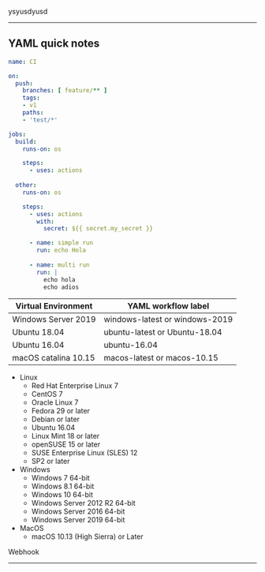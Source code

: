 
ysyusdyusd

*********************************

## YAML quick notes

```yml
name: CI

on:
  push:
    branches: [ feature/** ]
    tags: 
    - v1 
    paths:
    - 'test/*'

jobs:
  build:
    runs-on: os

    steps:
      - uses: actions
  
  other:
    runs-on: os

    steps:
      - uses: actions
        with:
          secret: ${{ secret.my_secret }}

      - name: simple run
        run: echo Hola
      
      - name: multi run
        run: |
          echo hola
          echo adios
```

| Virtual Environment  | YAML workflow label            |
|----------------------|--------------------------------|
| Windows Server 2019  | windows-latest or windows-2019 |
| Ubuntu 18.04         | ubuntu-latest or Ubuntu-18.04  |
| Ubuntu 16.04         | ubuntu-16.04                   |
| macOS catalina 10.15 | macos-latest or macos-10.15    |

* Linux
    - Red Hat Enterprise Linux 7
    - CentOS 7
    - Oracle Linux 7
    - Fedora 29 or later
    - Debian or later
    - Ubuntu 16.04
    - Linux Mint 18 or later
    - openSUSE 15 or later
    - SUSE Enterprise Linux (SLES) 12
    - SP2 or later
* Windows
    - Windows 7 64-bit
    - Windows 8.1 64-bit
    - Windows 10 64-bit
    - Windows Server 2012 R2 64-bit
    - Windows Server 2016  64-bit
    - Windows Server 2019  64-bit
* MacOS
    - macOS 10.13 (High Sierra) or Later

Webhook 


*********************************
 